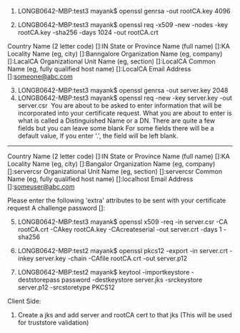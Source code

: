 1. LONGB0642-MBP:test3 mayank$ openssl genrsa -out rootCA.key 4096

2. LONGB0642-MBP:test3 mayank$ openssl req -x509 -new -nodes -key rootCA.key -sha256 -days 1024 -out rootCA.crt

Country Name (2 letter code) []:IN
State or Province Name (full name) []:KA
Locality Name (eg, city) []:Banngalore
Organization Name (eg, company) []:LacalCA
Organizational Unit Name (eg, section) []:LocalCA
Common Name (eg, fully qualified host name) []:LocalCA
Email Address []:someone@abc.com

3. LONGB0642-MBP:test3 mayank$ openssl genrsa -out server.key 2048 
4. LONGB0642-MBP:test3 mayank$ openssl req -new -key server.key -out server.csr  You are about to be asked to enter information that will be incorporated
into your certificate request.
What you are about to enter is what is called a Distinguished Name or a DN.
There are quite a few fields but you can leave some blank
For some fields there will be a default value,
If you enter '.', the field will be left blank.
-----
Country Name (2 letter code) []:IN
State or Province Name (full name) []:KA
Locality Name (eg, city) []:Bangalor
Organization Name (eg, company) []:servercsr
Organizational Unit Name (eg, section) []:servercsr
Common Name (eg, fully qualified host name) []:localhost
Email Address []:someuser@abc.com

Please enter the following 'extra' attributes
to be sent with your certificate request
A challenge password []: 

5. LONGB0642-MBP:test3 mayank$ openssl x509 -req -in server.csr -CA rootCA.crt -CAkey rootCA.key -CAcreateserial -out server.crt -days 1 -sha256


5. LONGB0642-MBP:test2 mayank$ openssl pkcs12 -export -in server.crt -inkey server.key -chain -CAfile rootCA.crt  -out server.p12  
6.  LONGB0642-MBP:test2 mayank$ keytool -importkeystore -deststorepass password -destkeystore server.jks -srckeystore server.p12 -srcstoretype PKCS12




Client Side:
1. Create a jks and add server and rootCA cert to that jks (This will be used for truststore validation)


